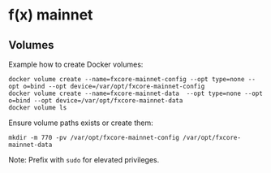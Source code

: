 # f(x) mainnet

## Volumes

Example how to create Docker volumes:

```shell
docker volume create --name=fxcore-mainnet-config --opt type=none --opt o=bind --opt device=/var/opt/fxcore-mainnet-config
docker volume create --name=fxcore-mainnet-data  --opt type=none --opt o=bind --opt device=/var/opt/fxcore-mainnet-data
docker volume ls
```

Ensure volume paths exists or create them:

```shell
mkdir -m 770 -pv /var/opt/fxcore-mainnet-config /var/opt/fxcore-mainnet-data
```

Note: Prefix with `sudo` for elevated privileges.
